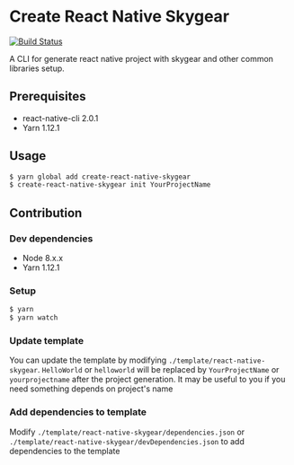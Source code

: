 # Create React Native Skygear

[![Build Status](https://travis-ci.com/oursky/create-react-native-skygear.svg?branch=master)](https://travis-ci.com/oursky/create-react-native-skygear)


A CLI for generate react native project with skygear and other common libraries setup.

## Prerequisites
* react-native-cli 2.0.1
* Yarn 1.12.1

## Usage
```sh
$ yarn global add create-react-native-skygear
$ create-react-native-skygear init YourProjectName
```

## Contribution
### Dev dependencies
* Node 8.x.x
* Yarn 1.12.1

### Setup
```sh
$ yarn
$ yarn watch
```

### Update template
You can update the template by modifying `./template/react-native-skygear`.
`HelloWorld` or `helloworld` will be replaced by `YourProjectName` or `yourprojectname` after the project generation. It may be useful to you if you need something depends on project's name

### Add dependencies to template
Modify `./template/react-native-skygear/dependencies.json` or `./template/react-native-skygear/devDependencies.json` to add dependencies to the template
